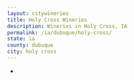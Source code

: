 ```yaml
---
layout: citywineries
title: Holy Cross Wineries
description: Wineries in Holy Cross, IA
permalink: /ia/dubuque/holy-cross/
state: ia
county: dubuque
city: holy cross
---
```

-
